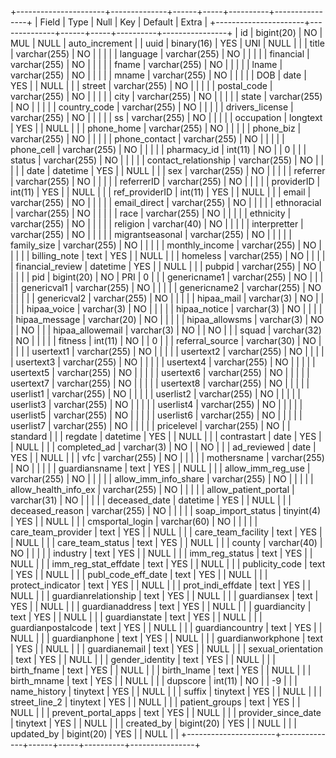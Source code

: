 +----------------------+--------------+------+-----+----------+----------------+
| Field                | Type         | Null | Key | Default  | Extra          |
+----------------------+--------------+------+-----+----------+----------------+
| id                   | bigint(20)   | NO   | MUL | NULL     | auto_increment |
| uuid                 | binary(16)   | YES  | UNI | NULL     |                |
| title                | varchar(255) | NO   |     |          |                |
| language             | varchar(255) | NO   |     |          |                |
| financial            | varchar(255) | NO   |     |          |                |
| fname                | varchar(255) | NO   |     |          |                |
| lname                | varchar(255) | NO   |     |          |                |
| mname                | varchar(255) | NO   |     |          |                |
| DOB                  | date         | YES  |     | NULL     |                |
| street               | varchar(255) | NO   |     |          |                |
| postal_code          | varchar(255) | NO   |     |          |                |
| city                 | varchar(255) | NO   |     |          |                |
| state                | varchar(255) | NO   |     |          |                |
| country_code         | varchar(255) | NO   |     |          |                |
| drivers_license      | varchar(255) | NO   |     |          |                |
| ss                   | varchar(255) | NO   |     |          |                |
| occupation           | longtext     | YES  |     | NULL     |                |
| phone_home           | varchar(255) | NO   |     |          |                |
| phone_biz            | varchar(255) | NO   |     |          |                |
| phone_contact        | varchar(255) | NO   |     |          |                |
| phone_cell           | varchar(255) | NO   |     |          |                |
| pharmacy_id          | int(11)      | NO   |     | 0        |                |
| status               | varchar(255) | NO   |     |          |                |
| contact_relationship | varchar(255) | NO   |     |          |                |
| date                 | datetime     | YES  |     | NULL     |                |
| sex                  | varchar(255) | NO   |     |          |                |
| referrer             | varchar(255) | NO   |     |          |                |
| referrerID           | varchar(255) | NO   |     |          |                |
| providerID           | int(11)      | YES  |     | NULL     |                |
| ref_providerID       | int(11)      | YES  |     | NULL     |                |
| email                | varchar(255) | NO   |     |          |                |
| email_direct         | varchar(255) | NO   |     |          |                |
| ethnoracial          | varchar(255) | NO   |     |          |                |
| race                 | varchar(255) | NO   |     |          |                |
| ethnicity            | varchar(255) | NO   |     |          |                |
| religion             | varchar(40)  | NO   |     |          |                |
| interpretter         | varchar(255) | NO   |     |          |                |
| migrantseasonal      | varchar(255) | NO   |     |          |                |
| family_size          | varchar(255) | NO   |     |          |                |
| monthly_income       | varchar(255) | NO   |     |          |                |
| billing_note         | text         | YES  |     | NULL     |                |
| homeless             | varchar(255) | NO   |     |          |                |
| financial_review     | datetime     | YES  |     | NULL     |                |
| pubpid               | varchar(255) | NO   |     |          |                |
| pid                  | bigint(20)   | NO   | PRI | 0        |                |
| genericname1         | varchar(255) | NO   |     |          |                |
| genericval1          | varchar(255) | NO   |     |          |                |
| genericname2         | varchar(255) | NO   |     |          |                |
| genericval2          | varchar(255) | NO   |     |          |                |
| hipaa_mail           | varchar(3)   | NO   |     |          |                |
| hipaa_voice          | varchar(3)   | NO   |     |          |                |
| hipaa_notice         | varchar(3)   | NO   |     |          |                |
| hipaa_message        | varchar(20)  | NO   |     |          |                |
| hipaa_allowsms       | varchar(3)   | NO   |     | NO       |                |
| hipaa_allowemail     | varchar(3)   | NO   |     | NO       |                |
| squad                | varchar(32)  | NO   |     |          |                |
| fitness              | int(11)      | NO   |     | 0        |                |
| referral_source      | varchar(30)  | NO   |     |          |                |
| usertext1            | varchar(255) | NO   |     |          |                |
| usertext2            | varchar(255) | NO   |     |          |                |
| usertext3            | varchar(255) | NO   |     |          |                |
| usertext4            | varchar(255) | NO   |     |          |                |
| usertext5            | varchar(255) | NO   |     |          |                |
| usertext6            | varchar(255) | NO   |     |          |                |
| usertext7            | varchar(255) | NO   |     |          |                |
| usertext8            | varchar(255) | NO   |     |          |                |
| userlist1            | varchar(255) | NO   |     |          |                |
| userlist2            | varchar(255) | NO   |     |          |                |
| userlist3            | varchar(255) | NO   |     |          |                |
| userlist4            | varchar(255) | NO   |     |          |                |
| userlist5            | varchar(255) | NO   |     |          |                |
| userlist6            | varchar(255) | NO   |     |          |                |
| userlist7            | varchar(255) | NO   |     |          |                |
| pricelevel           | varchar(255) | NO   |     | standard |                |
| regdate              | datetime     | YES  |     | NULL     |                |
| contrastart          | date         | YES  |     | NULL     |                |
| completed_ad         | varchar(3)   | NO   |     | NO       |                |
| ad_reviewed          | date         | YES  |     | NULL     |                |
| vfc                  | varchar(255) | NO   |     |          |                |
| mothersname          | varchar(255) | NO   |     |          |                |
| guardiansname        | text         | YES  |     | NULL     |                |
| allow_imm_reg_use    | varchar(255) | NO   |     |          |                |
| allow_imm_info_share | varchar(255) | NO   |     |          |                |
| allow_health_info_ex | varchar(255) | NO   |     |          |                |
| allow_patient_portal | varchar(31)  | NO   |     |          |                |
| deceased_date        | datetime     | YES  |     | NULL     |                |
| deceased_reason      | varchar(255) | NO   |     |          |                |
| soap_import_status   | tinyint(4)   | YES  |     | NULL     |                |
| cmsportal_login      | varchar(60)  | NO   |     |          |                |
| care_team_provider   | text         | YES  |     | NULL     |                |
| care_team_facility   | text         | YES  |     | NULL     |                |
| care_team_status     | text         | YES  |     | NULL     |                |
| county               | varchar(40)  | NO   |     |          |                |
| industry             | text         | YES  |     | NULL     |                |
| imm_reg_status       | text         | YES  |     | NULL     |                |
| imm_reg_stat_effdate | text         | YES  |     | NULL     |                |
| publicity_code       | text         | YES  |     | NULL     |                |
| publ_code_eff_date   | text         | YES  |     | NULL     |                |
| protect_indicator    | text         | YES  |     | NULL     |                |
| prot_indi_effdate    | text         | YES  |     | NULL     |                |
| guardianrelationship | text         | YES  |     | NULL     |                |
| guardiansex          | text         | YES  |     | NULL     |                |
| guardianaddress      | text         | YES  |     | NULL     |                |
| guardiancity         | text         | YES  |     | NULL     |                |
| guardianstate        | text         | YES  |     | NULL     |                |
| guardianpostalcode   | text         | YES  |     | NULL     |                |
| guardiancountry      | text         | YES  |     | NULL     |                |
| guardianphone        | text         | YES  |     | NULL     |                |
| guardianworkphone    | text         | YES  |     | NULL     |                |
| guardianemail        | text         | YES  |     | NULL     |                |
| sexual_orientation   | text         | YES  |     | NULL     |                |
| gender_identity      | text         | YES  |     | NULL     |                |
| birth_fname          | text         | YES  |     | NULL     |                |
| birth_lname          | text         | YES  |     | NULL     |                |
| birth_mname          | text         | YES  |     | NULL     |                |
| dupscore             | int(11)      | NO   |     | -9       |                |
| name_history         | tinytext     | YES  |     | NULL     |                |
| suffix               | tinytext     | YES  |     | NULL     |                |
| street_line_2        | tinytext     | YES  |     | NULL     |                |
| patient_groups       | text         | YES  |     | NULL     |                |
| prevent_portal_apps  | text         | YES  |     | NULL     |                |
| provider_since_date  | tinytext     | YES  |     | NULL     |                |
| created_by           | bigint(20)   | YES  |     | NULL     |                |
| updated_by           | bigint(20)   | YES  |     | NULL     |                |
+----------------------+--------------+------+-----+----------+----------------+